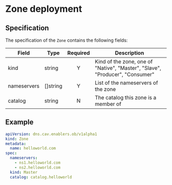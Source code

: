 # Zone deployment

## Specification

The specification of the `Zone` contains the following fields:

| Field | Type | Required | Description |
| ----- | ---- |:--------:| ----------- |
| kind | string | Y | Kind of the zone, one of "Native", "Master", "Slave", "Producer", "Consumer" |
| nameservers | []string | Y | List of the nameservers of the zone |
| catalog | string | N | The catalog this zone is a member of |

## Example

```yaml
apiVersion: dns.cav.enablers.ob/v1alpha1
kind: Zone
metadata:
  name: helloworld.com
spec:
  nameservers:
    - ns1.helloworld.com
    - ns2.helloworld.com
  kind: Master
  catalog: catalog.helloworld
```
